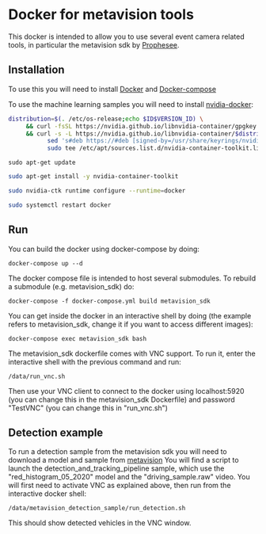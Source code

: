 # Docker for metavision tools
This docker is intended to allow you to use several event camera related tools, in particular the metavision sdk
 by [Prophesee](https://docs.prophesee.ai/stable/metavision_sdk/).

## Installation

To use this you will need to install [Docker](https://www.docker.com/) and [Docker-compose](https://docs.docker.com/compose/)
 
To use the machine learning samples you will need to install [nvidia-docker](https://docs.nvidia.com/datacenter/cloud-native/container-toolkit/install-guide.html#docker):
 
 ```bash
 distribution=$(. /etc/os-release;echo $ID$VERSION_ID) \
      && curl -fsSL https://nvidia.github.io/libnvidia-container/gpgkey | sudo gpg --dearmor -o /usr/share/keyrings/nvidia-container-toolkit-keyring.gpg \
      && curl -s -L https://nvidia.github.io/libnvidia-container/$distribution/libnvidia-container.list | \
            sed 's#deb https://#deb [signed-by=/usr/share/keyrings/nvidia-container-toolkit-keyring.gpg] https://#g' | \
            sudo tee /etc/apt/sources.list.d/nvidia-container-toolkit.list
```
```shell
sudo apt-get update
```
```bash
sudo apt-get install -y nvidia-container-toolkit
```
```bash
sudo nvidia-ctk runtime configure --runtime=docker
```
```bash
sudo systemctl restart docker
 ```
 
 ## Run
 You can build the docker using docker-compose by doing:
 ```
docker-compose up --d
```
The docker compose file is intended to host several submodules. To rebuild a submodule (e.g. metavision_sdk) do:
```
docker-compose -f docker-compose.yml build metavision_sdk
```
You can get inside the docker in an interactive shell by doing (the example refers to metavision_sdk, change it if you want to access different images):
```
docker-compose exec metavision_sdk bash
```
The metavision_sdk dockerfile comes with VNC support. To run it, enter the interactive shell with the previous command and run:
```
/data/run_vnc.sh
```
Then use your VNC client to connect to the docker using localhost:5920 (you can change this in the metavision_sdk Dockerfile) and password "TestVNC" (you can change this in "run_vnc.sh")

## Detection example
To run a detection sample from the metavision sdk you will need to download a model and sample from [metavision](https://docs.prophesee.ai/stable/metavision_sdk/modules/ml/samples/detection_and_tracking_inference.html#chapter-sdk-ml-detection-and-tracking-inference)
You will find a script to launch the detection_and_tracking_pipeline sample, which use the "red_histogram_05_2020" model and the "driving_sample.raw" video.
You will first need to activate VNC as explained above, then run from the interactive docker shell:
```
/data/metavision_detection_sample/run_detection.sh
```
This should show detected vehicles in the VNC window.
